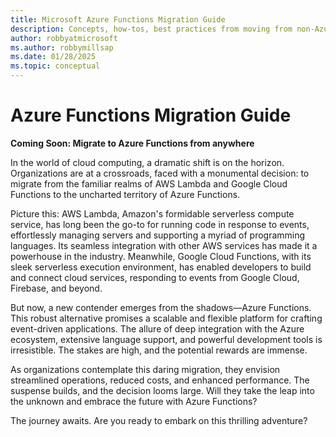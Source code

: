 ```yaml
---
title: Microsoft Azure Functions Migration Guide
description: Concepts, how-tos, best practices from moving from non-Azure serverless service to Azure.
author: robbyatmicrosoft
ms.author: robbymillsap
ms.date: 01/28/2025  
ms.topic: conceptual
---
```


# Azure Functions Migration Guide

**Coming Soon: Migrate to Azure Functions from anywhere**

In the world of cloud computing, a dramatic shift is on the horizon. Organizations are at a crossroads, faced with a monumental decision: to migrate from the familiar realms of AWS Lambda and Google Cloud Functions to the uncharted territory of Azure Functions.

Picture this: AWS Lambda, Amazon's formidable serverless compute service, has long been the go-to for running code in response to events, effortlessly managing servers and supporting a myriad of programming languages. Its seamless integration with other AWS services has made it a powerhouse in the industry. Meanwhile, Google Cloud Functions, with its sleek serverless execution environment, has enabled developers to build and connect cloud services, responding to events from Google Cloud, Firebase, and beyond.

But now, a new contender emerges from the shadows—Azure Functions. This robust alternative promises a scalable and flexible platform for crafting event-driven applications. The allure of deep integration with the Azure ecosystem, extensive language support, and powerful development tools is irresistible. The stakes are high, and the potential rewards are immense.

As organizations contemplate this daring migration, they envision streamlined operations, reduced costs, and enhanced performance. The suspense builds, and the decision looms large. Will they take the leap into the unknown and embrace the future with Azure Functions?

The journey awaits. Are you ready to embark on this thrilling adventure?